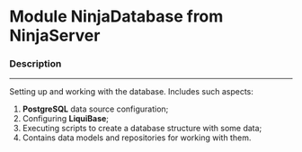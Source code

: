 Module NinjaDatabase from NinjaServer
=============================

### Description
___

Setting up and working with the database. Includes such aspects:
1. **PostgreSQL** data source configuration;
2. Configuring **LiquiBase**; 
3. Executing scripts to create a database structure with some data;
4. Contains data models and repositories for working with them.